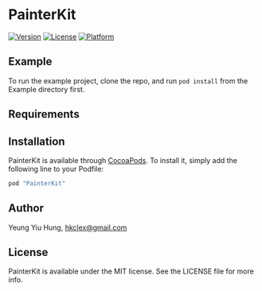 # PainterKit

[![Version](https://img.shields.io/cocoapods/v/PainterKit.svg?style=flat)](http://cocoapods.org/pods/PainterKit)
[![License](https://img.shields.io/cocoapods/l/PainterKit.svg?style=flat)](http://cocoapods.org/pods/PainterKit)
[![Platform](https://img.shields.io/cocoapods/p/PainterKit.svg?style=flat)](http://cocoapods.org/pods/PainterKit)

## Example

To run the example project, clone the repo, and run `pod install` from the Example directory first.

## Requirements

## Installation

PainterKit is available through [CocoaPods](http://cocoapods.org). To install
it, simply add the following line to your Podfile:

```ruby
pod "PainterKit"
```

## Author

Yeung Yiu Hung, hkclex@gmail.com

## License

PainterKit is available under the MIT license. See the LICENSE file for more info.
